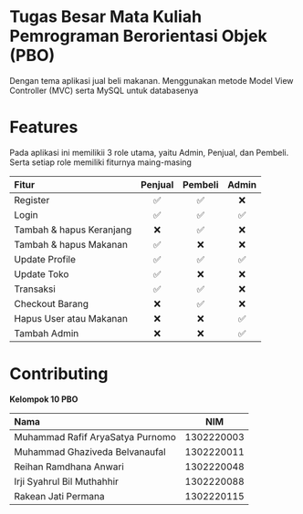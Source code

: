 
# Tugas Besar Mata Kuliah Pemrograman Berorientasi Objek (PBO)

Dengan tema aplikasi jual beli makanan. Menggunakan metode Model View Controller (MVC) serta MySQL untuk databasenya

# Features

Pada aplikasi ini memilikii 3 role utama, yaitu Admin, Penjual, dan Pembeli. Serta setiap role memiliki fiturnya maing-masing

|**Fitur**| **Penjual** |  **Pembeli**  | **Admin** |
|:-------|:-----------:|:--------:|:------:|
| Register| ✅          |    ✅   | ❌ |
|Login    | ✅          |✅       | ✅ |
|Tambah & hapus Keranjang| ❌   |✅ |  ❌|
|Tambah & hapus Makanan| ✅   |❌ |  ❌|
|Update Profile| ✅   |✅ |  ✅|
|Update Toko| ✅   |❌ |  ❌|
|Transaksi| ✅   |✅ |  ❌|
|Checkout Barang| ❌   |✅|❌|
|Hapus User atau Makanan| ❌   |❌ |  ✅|
|Tambah Admin| ❌   |❌ |  ✅|

# Contributing
**Kelompok 10 PBO**

|**Nama**| **NIM** |  
|:-------|:-----------:|
|Muhammad Rafif AryaSatya Purnomo|1302220003|
|Muhammad Ghaziveda Belvanaufal|1302220011|
|Reihan Ramdhana Anwari|1302220048|
|Irji Syahrul Bil Muthahhir |1302220088|
|Rakean Jati Permana|1302220115|
